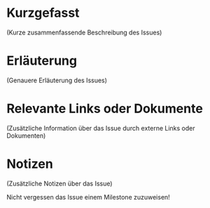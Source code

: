 # Kurzgefasst

(Kurze zusammenfassende Beschreibung des Issues)

# Erläuterung

(Genauere Erläuterung des Issues)

# Relevante Links oder Dokumente

(Zusätzliche Information über das Issue durch externe Links oder Dokumenten)

# Notizen

(Zusätzliche Notizen über das Issue)

Nicht vergessen das Issue einem Milestone zuzuweisen!